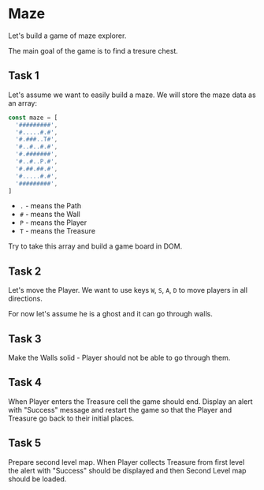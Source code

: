 # Maze

Let's build a game of maze explorer.

The main goal of the game is to find a tresure chest.

## Task 1

Let's assume we want to easily build a maze. 
We will store the maze data as an array:

```js
const maze = [
  '#########',
  '#.....#.#',
  '#.###..T#',
  '#..#..#.#',
  '#.#######',
  '#..#..P.#',
  '#.##.##.#',
  '#.....#.#',
  '#########',
]
```
- `.` - means the Path
- `#` - means the Wall
- `P` - means the Player
- `T` - means the Treasure

Try to take this array and build a game board in DOM.

## Task 2

Let's move the Player.
We want to use keys `W`, `S`, `A`, `D` to move players in all directions.

For now let's assume he is a ghost and it can go through walls.

## Task 3

Make the Walls solid - Player should not be able to go through them.

## Task 4

When Player enters the Treasure cell the game should end. Display an alert with "Success" message and restart the game so that the Player and Treasure go back to their initial places.

## Task 5

Prepare second level map. When Player collects Treasure from first level the alert with "Success" should be displayed and then Second Level map should be loaded.

